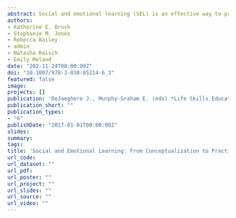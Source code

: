 ```yaml
---
abstract: Social and emotional learning (SEL) is an effective way to promote positive learning, health, and wellbeing outcomes among children and youth, but the field lacks consensus about which skills and competencies are most important, what they should be called, and how they should be promoted and measured across diverse global contexts. SEL is also referred to by many names, often overlapping with life skills education (LSE) and other initiatives to improve learning, health, and developmental outcomes for children and youth. This chapter begins by describing SEL and its relationship to LSE and the United Nation’s Sustainable Development Goals. It then showcases where clarity and cohesion do or do not exist within the field of SEL by exploring how SEL is conceptualized, measured, and promoted in different settings around the world. We draw on data collected over a series of research projects in which we applied a common coding system to SEL frameworks, programs, and measurement/assessment tools in order to identify areas of overlap and divergence between them. The chapter summarizes key findings from these projects while highlighting the need for deeper contextualization and localized research and development and concludes by discussing implications for research and practice.
authors:
- Katherine E. Brush
- Stephanie M. Jones
- Rebecca Bailey
- admin
- Natasha Raisch
- Emily Meland
date: "202-11-24T00:00:00Z"
doi: "10.1007/978-3-030-85214-6_3"
featured: false
image:
projects: []
publication: 'DeJaeghere J., Murphy-Graham E. (eds) *Life Skills Education for Youth. Young People and Learning Processes in School and Everyday Life*, vol 5'
publication_short: ""
publication_types:
- "6"
publishDate: "2017-01-01T00:00:00Z"
slides:
summary:
tags:
title: 'Social and Emotional Learning: From Conceptualization to Practical Application in a Global Context'
url_code:
url_dataset: ""
url_pdf:
url_poster: ""
url_project: ""
url_slides: ""
url_source: ""
url_video: ""
---
```

